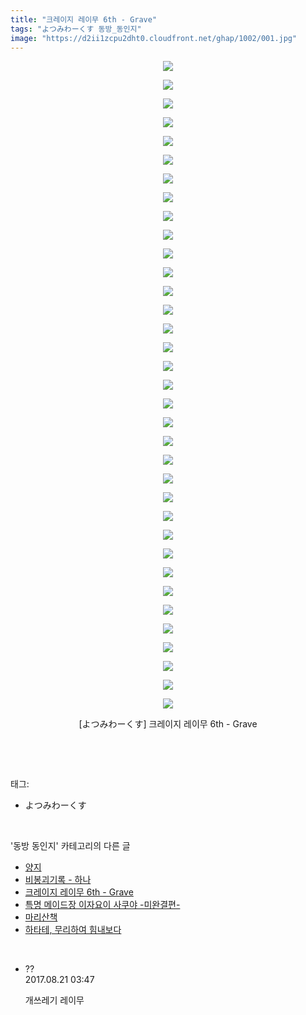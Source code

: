 ```yaml
---
title: "크레이지 레이무 6th - Grave"
tags: "よつみわーくす 동방_동인지"
image: "https://d2ii1zcpu2dht0.cloudfront.net/ghap/1002/001.jpg"
---
```

<div class="article">
<p style="text-align: center; clear: none; float: none;"><img src="{{ site.imgserver9 }}/ghap/1002/001.jpg"/></p>
<p style="text-align: center; clear: none; float: none;"><img src="{{ site.imgserver9 }}/ghap/1002/002.jpg"/></p>
<p style="text-align: center; clear: none; float: none;"><img src="{{ site.imgserver9 }}/ghap/1002/003.jpg"/></p>
<p style="text-align: center; clear: none; float: none;"><img src="{{ site.imgserver9 }}/ghap/1002/004.jpg"/></p>
<p style="text-align: center; clear: none; float: none;"><img src="{{ site.imgserver9 }}/ghap/1002/005.jpg"/></p>
<p style="text-align: center; clear: none; float: none;"><img src="{{ site.imgserver9 }}/ghap/1002/006.jpg"/></p>
<p style="text-align: center; clear: none; float: none;"><img src="{{ site.imgserver9 }}/ghap/1002/007.jpg"/></p>
<p style="text-align: center; clear: none; float: none;"><img src="{{ site.imgserver9 }}/ghap/1002/008.jpg"/></p>
<p style="text-align: center; clear: none; float: none;"><img src="{{ site.imgserver9 }}/ghap/1002/009.jpg"/></p>
<p style="text-align: center; clear: none; float: none;"><img src="{{ site.imgserver9 }}/ghap/1002/010.jpg"/></p>
<p style="text-align: center; clear: none; float: none;"><img src="{{ site.imgserver9 }}/ghap/1002/011.jpg"/></p>
<p style="text-align: center; clear: none; float: none;"><img src="{{ site.imgserver9 }}/ghap/1002/012.jpg"/></p>
<p style="text-align: center; clear: none; float: none;"><img src="{{ site.imgserver9 }}/ghap/1002/013.jpg"/></p>
<p style="text-align: center; clear: none; float: none;"><img src="{{ site.imgserver9 }}/ghap/1002/014.jpg"/></p>
<p style="text-align: center; clear: none; float: none;"><img src="{{ site.imgserver9 }}/ghap/1002/015.jpg"/></p>
<p style="text-align: center; clear: none; float: none;"><img src="{{ site.imgserver9 }}/ghap/1002/016.jpg"/></p>
<p style="text-align: center; clear: none; float: none;"><img src="{{ site.imgserver9 }}/ghap/1002/017.jpg"/></p>
<p style="text-align: center; clear: none; float: none;"><img src="{{ site.imgserver9 }}/ghap/1002/018.jpg"/></p>
<p style="text-align: center; clear: none; float: none;"><img src="{{ site.imgserver9 }}/ghap/1002/019.jpg"/></p>
<p style="text-align: center; clear: none; float: none;"><img src="{{ site.imgserver9 }}/ghap/1002/020.jpg"/></p>
<p style="text-align: center; clear: none; float: none;"><img src="{{ site.imgserver9 }}/ghap/1002/021.jpg"/></p>
<p style="text-align: center; clear: none; float: none;"><img src="{{ site.imgserver9 }}/ghap/1002/022.jpg"/></p>
<p style="text-align: center; clear: none; float: none;"><img src="{{ site.imgserver9 }}/ghap/1002/023.jpg"/></p>
<p style="text-align: center; clear: none; float: none;"><img src="{{ site.imgserver9 }}/ghap/1002/024.jpg"/></p>
<p style="text-align: center; clear: none; float: none;"><img src="{{ site.imgserver9 }}/ghap/1002/025.jpg"/></p>
<p style="text-align: center; clear: none; float: none;"><img src="{{ site.imgserver9 }}/ghap/1002/026.jpg"/></p>
<p style="text-align: center; clear: none; float: none;"><img src="{{ site.imgserver9 }}/ghap/1002/027.jpg"/></p>
<p style="text-align: center; clear: none; float: none;"><img src="{{ site.imgserver9 }}/ghap/1002/028.jpg"/></p>
<p style="text-align: center; clear: none; float: none;"><img src="{{ site.imgserver9 }}/ghap/1002/029.jpg"/></p>
<p style="text-align: center; clear: none; float: none;"><img src="{{ site.imgserver9 }}/ghap/1002/030.jpg"/></p>
<p style="text-align: center; clear: none; float: none;"><img src="{{ site.imgserver9 }}/ghap/1002/031.jpg"/></p>
<p style="text-align: center; clear: none; float: none;"><img src="{{ site.imgserver9 }}/ghap/1002/032.jpg"/></p>
<p style="text-align: center; clear: none; float: none;"><img src="{{ site.imgserver9 }}/ghap/1002/033.jpg"/></p>
<p style="text-align: center; clear: none; float: none;"><img src="{{ site.imgserver9 }}/ghap/1002/034.jpg"/></p>
<p style="text-align: center; clear: none; float: none;"><img src="{{ site.imgserver9 }}/ghap/1002/035.jpg"/></p>
<p style="text-align: center; clear: none; float: none;">[よつみわーくす] 크레이지 레이무 6th - Grave</p>
<p><br/></p>
</div><br/>
<div class="tagTrail">
<p>태그: </p>
<ul>
<li>よつみわーくす</li>
</ul>
</div><br/>
<div class="another">
<p>'동방 동인지' 카테고리의 다른 글</p>
<ul>
<li><a href="/ghap_1004">양지</a></li>
<li><a href="/ghap_1003">비봉괴기록 - 하나</a></li>
<li><a href="/ghap_1002">크레이지 레이무 6th - Grave</a></li>
<li><a href="/ghap_1001">특명 메이드장 이자요이 사쿠야 -미완결편-</a></li>
<li><a href="/ghap_1000">마리산책</a></li>
<li><a href="/ghap_999">하타테, 무리하여 힘내보다</a></li>
</ul>
</div><br/>
<div class="cb_module cb_fluid">
<div class="cb_wrt cb_profile">
<div class="comment">
<ul>
<li class="cb_thumb_off" id="comment15064586">
<div class="cb_comment_area">
<div class="cb_info_area">
<div class="cb_section">
<span class="cb_nick_name">??</span>
</div>
<div class="cb_section">
<span class="cb_date">2017.08.21 03:47 </span>
</div>
</div>
<div class="cb_dsc_comment">
<p class="cb_dsc">
											개쓰레기 레이무
										</p>
</div>
</div></li>
</ul>
</div>
</div><!-- commentList close -->
</div><br/>
